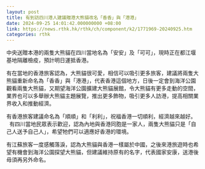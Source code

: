 ```yaml
---
layout: post
title: 有到訪四川港人建議贈港大熊貓改名「香香」與「港港」
date: 2024-09-25 14:01:42.000000000 +08:00
link: https://news.rthk.hk/rthk/ch/component/k2/1771969-20240925.htm
categories: rthk
---
```


中央送贈本港的兩隻大熊貓在四川當地名為「安安」及「可可」，現時正在都江堰基地隔離檢疫，預計明日運抵香港。

有在當地的香港旅客認為，大熊貓很可愛，相信可以吸引更多旅客，建議將兩隻大熊貓重新命名為「香香」與「港港」，代表香港這個地方，日後一定會到海洋公園觀看兩隻大熊貓，又期望海洋公園擴建大熊貓展館，令大熊貓有更多走動的空間，業界也可以多舉辦大熊貓主題展覽，推出更多飾物，吸引更多人訪港，提高相關業界收入和推動經濟。

有香港旅客建議命名為「順順」和「利利」，祝福香港一切順利，經濟越來越好。
 
有四川當地民眾表示歡迎，認為內地與香港同胞是一家人，兩隻大熊貓只是「自己人送予自己人」，希望牠們可以適應好香港的環境。

有江蘇旅客一度感觸落淚，認為大熊貓與香港一樣屬於中國，之後來港旅遊時也希望有機會到海洋公園探望大熊貓，但建議維持原有的名字，代表國家安康，送港後毋須再另外命名。
